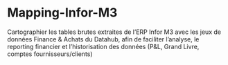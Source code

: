 # Mapping-Infor-M3
Cartographier les tables brutes extraites de l’ERP Infor M3 avec les jeux de données Finance &amp; Achats du Datahub, afin de faciliter l’analyse, le reporting financier et l’historisation des données (P&amp;L, Grand Livre, comptes fournisseurs/clients)
